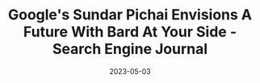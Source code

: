 ---
category:
- .nan
date: 2023-05-03
keyword_suggestion: ubuntu install docker
post_inspiration: https://www.searchenginejournal.com/googles-sundar-pichai-envisions-a-future-with-bard-at-your-side/484757/
silot_terms: digital automation
title: Google's Sundar Pichai Envisions A Future With Bard At Your Side - Search Engine
  Journal
---